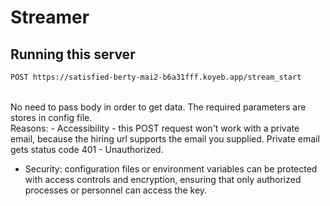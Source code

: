 # Streamer

## Running this server 

```bash
POST https://satisfied-berty-mai2-b6a31fff.koyeb.app/stream_start

```
<br>
No need to pass body in order to get data. The required parameters are stores in config file.
<br>
Reasons:
- Accessibility - this POST request won't work with a private email, because the hiring url supports the email you supplied. Private email gets status code 401 - Unauthorized.

- Security: configuration files or environment variables can be protected with access controls and encryption, ensuring that only authorized processes or personnel can access the key.